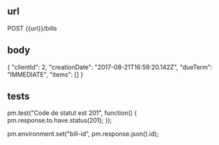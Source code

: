 ## url
POST {{url}}/bills

## body
{
   "clientId": 2,
   "creationDate": "2017-08-21T16:59:20.142Z",
   "dueTerm": "IMMEDIATE",
   "items": []
}	

## tests
pm.test("Code de statut est 201", function() {
    pm.response.to.have.status(201);
});

pm.environment.set("bill-id", pm.response.json().id);
